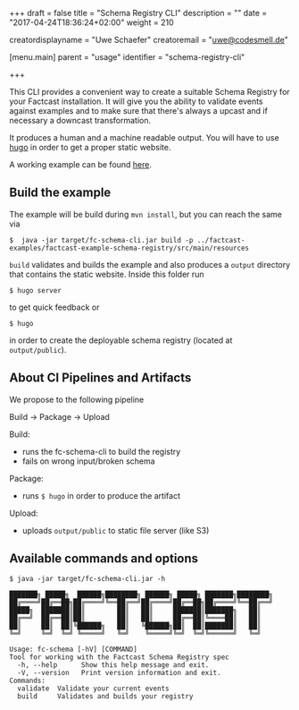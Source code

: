 +++
draft = false
title = "Schema Registry CLI"
description = ""
date = "2017-04-24T18:36:24+02:00"
weight = 210

creatordisplayname = "Uwe Schaefer"
creatoremail = "uwe@codesmell.de"

[menu.main]
parent = "usage"
identifier = "schema-registry-cli"

+++

This CLI provides a convenient way to create a suitable Schema Registry for your Factcast installation.
It will give you the ability to validate events against examples and to make sure that there's always a upcast and if 
necessary a downcast transformation.

It produces a human and a machine readable output. You will have to use [hugo](https://gohugo.io/) in order to get a 
proper static website.

A working example can be found [here](/example-registry/). 

## Build the example

The example will be build during `mvn install`, but you can reach the same via 

`$  java -jar target/fc-schema-cli.jar build -p ../factcast-examples/factcast-example-schema-registry/src/main/resources`

`build` validates and builds the example and also produces a `output` directory that contains the static website. Inside this folder run 

`$ hugo server`

to get quick feedback or

`$ hugo`

in order to create the deployable schema registry (located at `output/public`).

## About CI Pipelines and Artifacts

We propose to the following pipeline

Build -> Package -> Upload

Build:  
- runs the fc-schema-cli to build the registry
- fails on wrong input/broken schema

Package:
- runs `$ hugo` in order to produce the artifact

Upload:
-  uploads `output/public` to static file server (like S3)

## Available commands and options

```
$ java -jar target/fc-schema-cli.jar -h

███████╗ █████╗  ██████╗████████╗ ██████╗ █████╗ ███████╗████████╗
██╔════╝██╔══██╗██╔════╝╚══██╔══╝██╔════╝██╔══██╗██╔════╝╚══██╔══╝
█████╗  ███████║██║        ██║   ██║     ███████║███████╗   ██║
██╔══╝  ██╔══██║██║        ██║   ██║     ██╔══██║╚════██║   ██║
██║     ██║  ██║╚██████╗   ██║   ╚██████╗██║  ██║███████║   ██║
╚═╝     ╚═╝  ╚═╝ ╚═════╝   ╚═╝    ╚═════╝╚═╝  ╚═╝╚══════╝   ╚═╝

Usage: fc-schema [-hV] [COMMAND]
Tool for working with the Factcast Schema Registry spec
  -h, --help      Show this help message and exit.
  -V, --version   Print version information and exit.
Commands:
  validate  Validate your current events
  build     Validates and builds your registry
```
